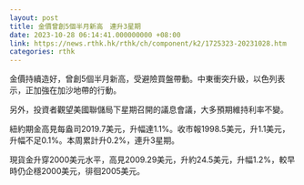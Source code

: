 ```yaml
---
layout: post
title: 金價曾創5個半月新高　連升3星期
date: 2023-10-28 06:14:41.000000000 +08:00
link: https://news.rthk.hk/rthk/ch/component/k2/1725323-20231028.htm
categories: rthk
---
```


金價持續造好，曾創5個半月新高，受避險買盤帶動。中東衝突升級，以色列表示，正加強在加沙地帶的行動。

另外，投資者觀望美國聯儲局下星期召開的議息會議，大多預期維持利率不變。

紐約期金高見每盎司2019.7美元，升幅達1.1%。收市報1998.5美元，升1.1美元，升幅不足0.1%。本周累計升0.2%，連升3星期。

現貨金升穿2000美元水平，高見2009.29美元，升約24.5美元，升幅1.2%，較早時仍企穩2000美元，徘徊2005美元。
